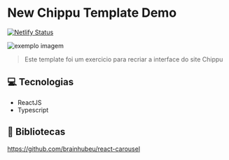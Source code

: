 # New Chippu Template Demo 

[![Netlify Status](https://api.netlify.com/api/v1/badges/7ea09dcf-25d1-43bf-86b6-fee7bf805bfa/deploy-status)](https://app.netlify.com/sites/newchippu-demo/deploys)

<img src="https://i.postimg.cc/3RZF1Xp9/Pagina.png" alt="exemplo imagem">

> Este template foi um exercicio para recriar a interface do site Chippu


## 💻 Tecnologias

- ReactJS
- Typescript

## 🚀 Bibliotecas

https://github.com/brainhubeu/react-carousel
